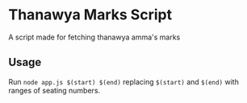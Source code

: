 # Thanawya Marks Script

A script made for fetching thanawya amma's marks

## Usage

Run `node app.js $(start) $(end)` replacing `$(start)` and `$(end)` with ranges of seating numbers.
